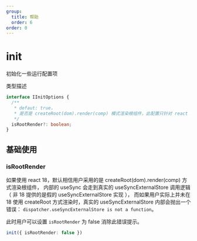 ```yaml
---
group:
  title: 帮助
  order: 6
order: 0
---
```


# init

初始化一些运行配置项

类型描述

```ts
interface IInitOptions {
  /**
   * defaut: true，
   * 是否是 createRoot(dom).render(comp) 模式渲染根组件，此配置只针对 react 18 有效
   */
  isRootRender?: boolean;
}

```


## 基础使用

### isRootRender

如果使用 react 18，默认相信用户采用的是 createRoot(dom).render(comp) 方式渲染根组件，
内部的 useSync 会走到真实的 useSyncExternalStore 调用逻辑（ 非 18 提供的是假的 useSyncExternalStore 实现 ），
而如果用户实际上并未在 18 使用 createRoot 方式渲染时，真实的 useSyncExternalStore 内部会抛出一个错误：
`dispatcher.useSyncExternalStore is not a function`。

此时用户可以设置 `isRootRender` 为 false 消除此错误提示。

```ts
init({ isRootRender: false })
```

